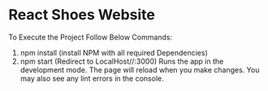 # React Shoes Website
To Execute the Project Follow Below Commands:
1. npm install (install NPM with all required Dependencies)
2. npm start (Redirect to LocalHost//:3000)
Runs the app in the development mode.
The page will reload when you make changes.
You may also see any lint errors in the console.
